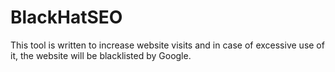 # BlackHatSEO
This tool is written to increase website visits and in case of excessive use of it, the website will be blacklisted by Google.
